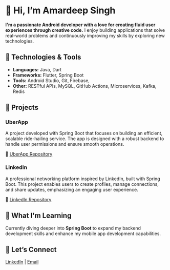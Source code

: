 # 👋 Hi, I’m Amardeep Singh 

**I'm a passionate Android developer with a love for creating fluid user experiences through creative code.** I enjoy building applications that solve real-world problems and continuously improving my skills by exploring new technologies.

## 🔧 Technologies & Tools

- **Languages:** Java, Dart
- **Frameworks:** Flutter, Spring Boot
- **Tools:** Android Studio, Git, Firebase, 
- **Other:** RESTful APIs, MySQL, GitHub Actions, Microservices, Kafka, Redis

## 🚀 Projects

### UberApp
A project developed with Spring Boot that focuses on building an efficient, scalable ride-hailing service. The app is designed with a robust backend to handle user permissions and ensure smooth operations.

🔗 [UberApp Repository](https://github.com/adsingh2602/UberApp)

### LinkedIn
A professional networking platform inspired by LinkedIn, built with Spring Boot. This project enables users to create profiles, manage connections, and share updates, emphasizing an engaging user experience.

🔗 [LinkedIn Repository](https://github.com/adsingh2602/LinkedIn.git)

## 🌱 What I'm Learning
Currently diving deeper into **Spring Boot** to expand my backend development skills and enhance my mobile app development capabilities.

## 💬 Let’s Connect
[LinkedIn]( https://www.linkedin.com/in/amardeep-singh-90653823a/) | [Email](amardeepsingh2602@gmail.com) 




